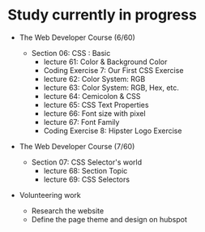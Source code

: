 # Study currently in progress

  - The Web Developer Course (6/60)
    - Section 06: CSS : Basic
      - lecture 61: Color & Background Color
      - Coding Exercise 7: Our First CSS Exercise
      - lecture 62: Color System: RGB
      - lecture 63: Color System: RGB, Hex, etc.
      - lecture 64: Cemicolon & CSS
      - lecture 65: CSS Text Properties
      - lecture 66: Font size with pixel
      - lecture 67: Font Family
      - Coding Exercise 8: Hipster Logo Exercise
      
  - The Web Developer Course (7/60)
    - Section 07: CSS Selector's world
      - lecture 68: Section Topic
      - lecture 69: CSS Selectors

  - Volunteering work 
    - Research the website
    - Define the page theme and design on hubspot